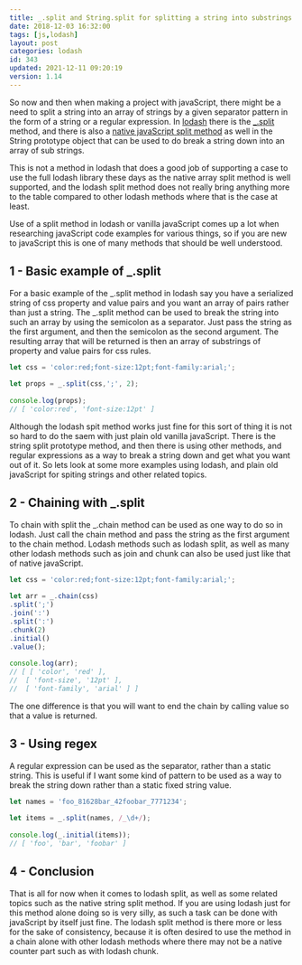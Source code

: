 ```yaml
---
title: _.split and String.split for splitting a string into substrings
date: 2018-12-03 16:32:00
tags: [js,lodash]
layout: post
categories: lodash
id: 343
updated: 2021-12-11 09:20:19
version: 1.14
---
```


So now and then when making a project with javaScript, there might be a need to split a string into an array of strings by a given separator pattern in the form of a string or a regular expression. In [lodash](https://lodash.com/) there is the [\_.split](https://lodash.com/docs/4.17.11#split) method, and there is also a [native javaScript split method](/2021/07/14/js-string-split/) as well in the String prototype object that can be used to do break a string down into an array of sub strings. 

This is not a method in lodash that does a good job of supporting a case to use the full lodash library these days as the native array split method is well supported, and the lodash split method does not really bring anything more to the table compared to other lodash methods where that is the case at least.

Use of a split method in lodash or vanilla javaScript comes up a lot when researching javaScript code examples for various things, so if you are new to javaScript this is one of many methods that should be well understood. 
<!-- more -->

## 1 - Basic example of \_.split

For a basic example of the \_.split method in lodash say you have a serialized string of css property and value pairs and you want an array of pairs rather than just a string. The \_.split method can be used to break the string into such an array by using the semicolon as a separator. Just pass the string as the first argument, and then the semicolon as the second argument. 
The resulting array that will be returned is then an array of substrings of property and value pairs for css rules.

```js
let css = 'color:red;font-size:12pt;font-family:arial;';
 
let props = _.split(css,';', 2);
 
console.log(props);
// [ 'color:red', 'font-size:12pt' ]
```

Although the lodash spit method works just fine for this sort of thing it is not so hard to do the saem with just plain old vanilla javaScript. There is the string split prototype method, and then there is using other methods, and regular expressions as a way to break a string down and get what you want out of it. So lets look at some more examples using lodash, and plain old javaScript for spiting strings and other related topics.


## 2 - Chaining with \_.split

To chain with split the \_.chain method can be used as one way to do so in lodash. Just call the chain method and pass the string as the first argument to the chain method. Lodash methods such as lodash split, as well as many other lodash methods such as join and chunk can also be used just like that of native javaScript.

```js
let css = 'color:red;font-size:12pt;font-family:arial;';
 
let arr = _.chain(css)
.split(';')
.join(':')
.split(':')
.chunk(2)
.initial()
.value();
 
console.log(arr);
// [ [ 'color', 'red' ],
//  [ 'font-size', '12pt' ],
//  [ 'font-family', 'arial' ] ]
```

The one difference is that you will want to end the chain by calling value so that a value is returned.

## 3 - Using regex

A regular expression can be used as the separator, rather than a static string. This is useful if I want some kind of pattern to be used as a way to break the string down rather than a static fixed string value.

```js
let names = 'foo_81628bar_42foobar_7771234';
 
let items = _.split(names, /_\d+/);
 
console.log(_.initial(items));
// [ 'foo', 'bar', 'foobar' ]
```

## 4 - Conclusion

That is all for now when it comes to lodash split, as well as some related topics such as the native string split method. If you are using lodash just for this method alone doing so is very silly, as such a task can be done with javaScript by itself just fine. The lodash split method is there more or less for the sake of consistency, because it is often desired to use the method in a chain alone with other lodash methods where there may not be a native counter part such as with lodash chunk.